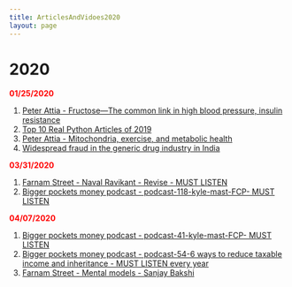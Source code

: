 ```yaml
---
title: ArticlesAndVidoes2020
layout: page
---
```


# 2020

<b style="color: red">01/25/2020</b>

1. [Peter Attia - Fructose—The common link in high blood pressure, insulin resistance](https://peterattiamd.com/rickjohnson/)
2. [Top 10 Real Python Articles of 2019](https://talkpython.fm/episodes/show/244/top-10-real-python-articles-of-2019)
3. [Peter Attia - Mitochondria, exercise, and metabolic health](https://peterattiamd.com/inigosanmillan/)
4. [Widespread fraud in the generic drug industry in India](https://peterattiamd.com/katherineeban/)

<b style="color: red">03/31/2020</b>

1. [Farnam Street - Naval Ravikant - Revise - MUST LISTEN](https://fs.blog/knowledge-project/naval-ravikant/)
2. [Bigger pockets money podcast - podcast-118-kyle-mast-FCP- MUST LISTEN](https://www.biggerpockets.com/blog/biggerpockets-money-podcast-118-kyle-mast)

<b style="color: red">04/07/2020</b>

1. [Bigger pockets money podcast - podcast-41-kyle-mast-FCP- MUST LISTEN](https://www.biggerpockets.com/blog/biggerpockets-money-podcast-41-find-certified-financial-planner-cfpkyle-mast)
2. [Bigger pockets money podcast - podcast-54-6 ways to reduce taxable income and inheritance - MUST LISTEN every year](https://www.biggerpockets.com/blog/biggerpockets-money-podcast-54-6-ways-reduce-taxable-income-eric-brotman)
3. [Farnam Street - Mental models - Sanjay Bakshi](https://fs.blog/knowledge-project/sanjay-bakshi/)


